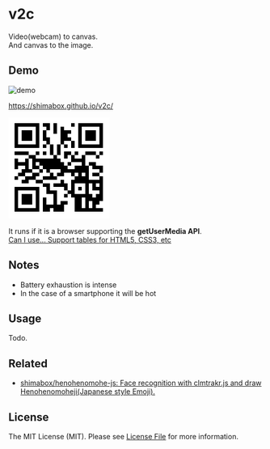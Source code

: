 # v2c
Video(webcam) to canvas.  
And canvas to the image.

## Demo

![demo](https://github.com/shimabox/assets/blob/master/v2c/demo.gif)

https://shimabox.github.io/v2c/

![demo-qr](https://github.com/shimabox/assets/blob/master/v2c/qr.png)

It runs if it is a browser supporting the **getUserMedia API**.  
[Can I use... Support tables for HTML5, CSS3, etc](https://caniuse.com/#search=getUserMedia "Can I use... Support tables for HTML5, CSS3, etc")

## Notes
- Battery exhaustion is intense
- In the case of a smartphone it will be hot

## Usage

Todo.

## Related

- [shimabox/henohenomohe-js: Face recognition with clmtrakr.js and draw Henohenomoheji(Japanese style Emoji).](https://github.com/shimabox/henohenomohe-js "shimabox/henohenomohe-js: Face recognition with clmtrakr.js and draw Henohenomoheji(Japanese style Emoji).")

## License
The MIT License (MIT). Please see [License File](LICENSE) for more information.
